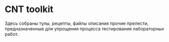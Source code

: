 # CNT toolkit

Здесь собраны тулы, рецепты, файлы описания прочие прелести, предназначенные для упрощения процесса тестирования лабораторных работ.
